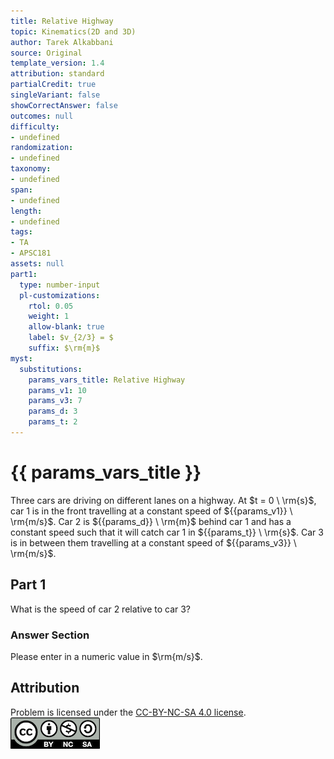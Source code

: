 ```yaml
---
title: Relative Highway
topic: Kinematics(2D and 3D)
author: Tarek Alkabbani
source: Original
template_version: 1.4
attribution: standard
partialCredit: true
singleVariant: false
showCorrectAnswer: false
outcomes: null
difficulty:
- undefined
randomization:
- undefined
taxonomy:
- undefined
span:
- undefined
length:
- undefined
tags:
- TA
- APSC181
assets: null
part1:
  type: number-input
  pl-customizations:
    rtol: 0.05
    weight: 1
    allow-blank: true
    label: $v_{2/3} = $
    suffix: $\rm{m}$
myst:
  substitutions:
    params_vars_title: Relative Highway
    params_v1: 10
    params_v3: 7
    params_d: 3
    params_t: 2
---
```

# {{ params_vars_title }}
Three cars are driving on different lanes on a highway.
At $t = 0 \ \rm{s}$, car 1 is in the front travelling at a constant speed of ${{params_v1}} \ \rm{m/s}$.
Car 2 is ${{params_d}} \ \rm{m}$ behind car 1 and has a constant speed such that it will catch car 1 in ${{params_t}} \ \rm{s}$.
Car 3 is in between them travelling at a constant speed of ${{params_v3}}  \ \rm{m/s}$.

## Part 1

What is the speed of car 2 relative to car 3?

### Answer Section

Please enter in a numeric value in $\rm{m/s}$.

## Attribution

Problem is licensed under the [CC-BY-NC-SA 4.0 license](https://creativecommons.org/licenses/by-nc-sa/4.0/).<br> ![The Creative Commons 4.0 license requiring attribution-BY, non-commercial-NC, and share-alike-SA license.](https://raw.githubusercontent.com/firasm/bits/master/by-nc-sa.png)